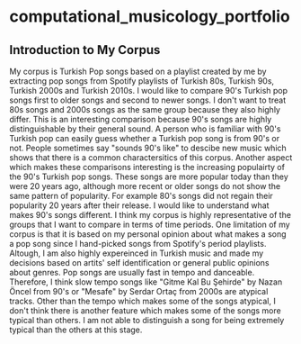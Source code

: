 # computational_musicology_portfolio

## Introduction to My Corpus
  My corpus is Turkish Pop songs based on a playlist created by me by extracting pop songs from Spotify playlists of Turkish 80s, Turkish 90s, Turkish 2000s and Turkish 2010s. I would like to compare 90's Turkish pop songs first to older songs and second to newer songs. I don't want to treat 80s songs and 2000s songs as the same group because they also highly differ. This is an interesting comparison because 90's songs are highly distinguishable by their general sound. A person who is familiar with 90's Turkish pop can easily guess whether a Turkish pop song is from 90's or not. People sometimes say "sounds 90's like" to descibe new music which shows that there is a common charactersitics of this corpus. Another aspect which makes these comparisons interesting is the increasing populairty of the 90's Turkish pop songs. These songs are more popular today than they were 20 years ago, although more recent or older songs do not show the same pattern of popularity. For example 80's songs did not regain their popularity 20 years after their release. I would like to understand what makes 90's songs different. 
  I think my corpus is highly representative of the groups that I want to compare in terms of time periods. One limitation of my corpus is that it is based on my personal opinion about what makes a song a pop song since I hand-picked songs from Spotify's period playlists. Altough, I am also highly expereinced in Turkish music and made my decisions based on artits' self identification or general public opinions about genres. 
  Pop songs are usually fast in tempo and danceable. Therefore, I think slow tempo songs like "Gitme Kal Bu Şehirde" by Nazan Öncel from 90's or "Mesafe" by Serdar Ortaç from 2000s are atypical tracks. Other than the tempo which makes some of the songs atypical, I don't think there is another feature which makes some of the songs more typical than others. I am not able to distinguish a song for being extremely typical than the others at this stage. 
 
